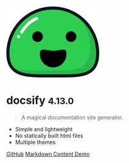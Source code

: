 ![logo](https://raw.githubusercontent.com/docsifyjs/docsify/develop/docs/_media/icon.svg)

# docsify <small>4.13.0</small>

> A magical documentation site generator.

- Simple and lightweight
- No statically built html files
- Multiple themes

[GitHub](https://github.com/docsifyjs/docsify/)
[Markdown Content Demo](#docsify)
